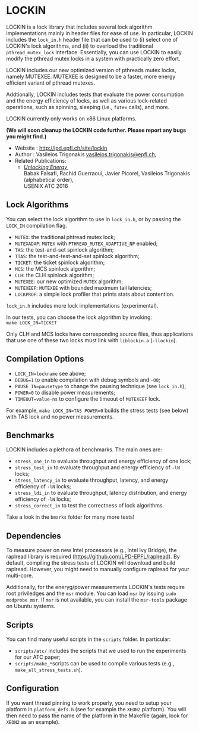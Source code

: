 LOCKIN
=======

LOCKIN is a lock library that includes several lock algorithm implementations mainly in header files for ease of use. In particular, LOCKIN includes the `lock_in.h` header file that can be used to (i) select one of LOCKIN's lock algorithms, and (ii) to overload the traditional `pthread_mutex_lock` interface. Essentially, you can use LOCKIN to easily modify the pthread mutex locks in a system with practically zero effort.

LOCKIN includes our new optimized version of pthreads mutex locks, namely MUTEXEE. MUTEXEE is designed to be a faster, more energy efficient variant of pthread mutexes.

Addtionally, LOCKIN includes tests that evaluate the power consumption and the energy efficiency of locks, as well as various lock-related operations, such as spinning, sleeping (i.e., `futex` calls), and more.

LOCKIN currently only works on x86 Linux platforms.

**(We will soon cleanup the LOCKIN code further. Please report any bugs you might find.)**

* Website             : http://lpd.epfl.ch/site/lockin
* Author              : Vasileios Trigonakis <vasileios.trigonakis@epfl.ch>,
* Related Publications:
  * [*Unlocking Energy*](https://www.usenix.org/conference/atc16/technical-sessions/presentation/falsafi),  
    Babak Falsafi, Rachid Guerraoui, Javier Picorel, Vasileios Trigonakis (alphabetical order),  
  USENIX ATC 2016


Lock Algorithms
---------------

You can select the lock algorithm to use in `lock_in.h`, or by passing the `LOCK_IN` compilation flag.

- `MUTEX`: the traditional phtread mutex lock;
- `MUTEXADAP`: `MUTEX` with `PTHREAD_MUTEX_ADAPTIVE_NP` enabled;
- `TAS`: the test-and-set spinlock algorithm;
- `TTAS`: the test-and-test-and-set spinlock algorithm;
- `TICKET`: the ticket spinlock algorithm;
- `MCS`: the MCS spinlock algorithm;
- `CLH`: the CLH spinlock algorithm;
- `MUTEXEE`: our new optimized `MUTEX` algorithm;
- `MUTEXEEF`: `MUTEXEE` with bounded maximum tail latencies; 
- `LOCKPROF`: a simple lock profiler that prints stats about contention.

`lock_in.h` includes more lock implementations (experimental).

In our tests, you can choose the lock algorithm by invoking:  
`make LOCK_IN=TICKET`

Only CLH and MCS locks have corresponding source files, thus applications that use one of these two locks must link with `liblockin.a` (`-llockin`).

Compilation Options
-------------------

* `LOCK_IN=lockname` see above;
* `DEBUG=1` to enable compilation with debug symbols and `-O0`;
* `PAUSE_IN=pausetype` to change the pausing technique (see `lock_in.h`);
* `POWER=0` to disable power measurements;
* `TIMEOUT=value-ns` to configure the timeout of `MUTEXEEF` lock.

For example, `make LOCK_IN=TAS POWER=0` builds the stress tests (see below) with TAS lock and no power measurements.


Benchmarks
----------

LOCKIN includes a plethora of benchmarks. The main ones are:
* `stress_one_in` to evaluate throughput and energy efficiency of one lock;
* `stress_test_in` to evaluate throughput and energy efficiency of `-lN` locks;
* `stress_latency_in` to evaluate throughput, latency, and energy efficiency of `-lN` locks;
* `stress_ldi_in` to evaluate throughput, latency distribution, and energy efficiency of `-lN` locks;
* `stress_correct_in` to test the correctness of lock algorithms.

Take a look in the `bmarks` folder for many more tests!


Dependencies
------------

To measure power on new Intel processors (e.g., Intel Ivy Bridge), the raplread library is required (https://github.com/LPD-EPFL/raplread). By default, compiling the stress tests of LOCKIN will download and build raplread. However, you might need to manually configure raplread for your multi-core. 

Additionally, for the eneryg/power measurements LOCKIN's tests require root priviledges and the `msr` module. You can load `msr` by issuing `sudo modprobe msr`. If `msr` is not available, you can install the `msr-tools` package on Ubuntu systems. 

Scripts
-------

You can find many useful scripts in the `scripts` folder. In particular:
* `scripts/atc/` includes the scripts that we used to run the experiments for our ATC paper;
* `scripts/make_*`scripts can be used to compile various tests (e.g., `make_all_stress_tests.sh`).


Configuration
-------------

If you want thread pinning to work properly, you need to setup your platform in `platform_defs.h` (see for example the `XEON2` platform). You will then need to pass the name of the platform in the Makefile (again, look for `XEON2` as an example).
